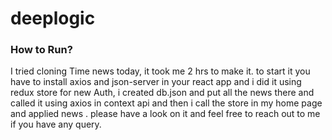 # deeplogic

### How to Run?
I tried cloning Time news today, it took me 2 hrs to make it. to start it you have to install axios and json-server in your react app and i did it using redux store for new Auth, i created db.json and put all the news there and called it using axios in context api and then i call the store in my home page and applied news . please have a look on it and feel free to reach out to me if you have any query.
